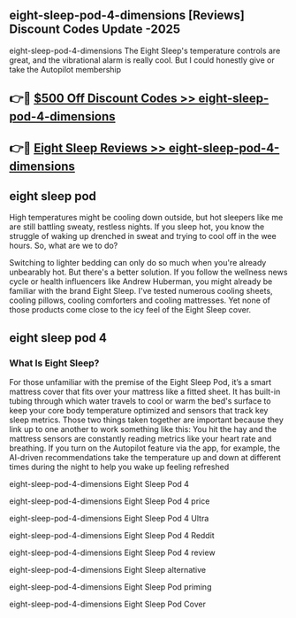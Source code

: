 ## eight-sleep-pod-4-dimensions [Reviews​] Discount Codes Update -2025

eight-sleep-pod-4-dimensions The Eight Sleep's temperature controls are great, and the vibrational alarm is really cool. But I could honestly give or take the Autopilot membership

## 👉🔴 [$500 Off Discount Codes >> eight-sleep-pod-4-dimensions](http://download.freeplayer.one?title=eight-sleep-pod-4-dimensions&ref=18-ES)

## 👉🔴 [Eight Sleep Reviews >> eight-sleep-pod-4-dimensions](http://download.freeplayer.one?title=eight-sleep-pod-4-dimensions&ref=18-ES)

## eight sleep pod

High temperatures might be cooling down outside, but hot sleepers like me are still battling sweaty, restless nights. If you sleep hot, you know the struggle of waking up drenched in sweat and trying to cool off in the wee hours. So, what are we to do?

Switching to lighter bedding can only do so much when you're already unbearably hot. But there's a better solution. If you follow the wellness news cycle or health influencers like Andrew Huberman, you might already be familiar with the brand Eight Sleep. I've tested numerous cooling sheets, cooling pillows, cooling comforters and cooling mattresses. Yet none of those products come close to the icy feel of the Eight Sleep cover.

## eight sleep pod 4

### What Is Eight Sleep?

For those unfamiliar with the premise of the Eight Sleep Pod, it’s a smart mattress cover that fits over your mattress like a fitted sheet. It has built-in tubing through which water travels to cool or warm the bed's surface to keep your core body temperature optimized and sensors that track key sleep metrics. Those two things taken together are important because they link up to one another to work something like this: You hit the hay and the mattress sensors are constantly reading metrics like your heart rate and breathing. If you turn on the Autopilot feature via the app, for example, the AI-driven recommendations take the temperature up and down at different times during the night to help you wake up feeling refreshed

eight-sleep-pod-4-dimensions Eight Sleep Pod 4

eight-sleep-pod-4-dimensions Eight Sleep Pod 4 price

eight-sleep-pod-4-dimensions Eight Sleep Pod 4 Ultra

eight-sleep-pod-4-dimensions Eight Sleep Pod 4 Reddit

eight-sleep-pod-4-dimensions Eight Sleep Pod 4 review

eight-sleep-pod-4-dimensions Eight Sleep alternative

eight-sleep-pod-4-dimensions Eight Sleep Pod priming

eight-sleep-pod-4-dimensions Eight Sleep Pod Cover
